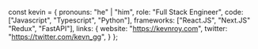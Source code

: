 const kevin = {
  pronouns: "he" | "him",
  role: "Full Stack Engineer",
  code: ["Javascript", "Typescript", "Python"],
  frameworks: ["React.JS", "Next.JS" "Redux", "FastAPI"],
  links: {
    website: "https://kevnroy.com",
    twitter: "https://twitter.com/kevn_gg",
  }
};
